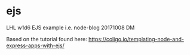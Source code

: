 # ejs
LHL w1d6 EJS example i.e. node-blog
20171008 DM

Based on the tutorial found here:
https://coligo.io/templating-node-and-express-apps-with-ejs/

